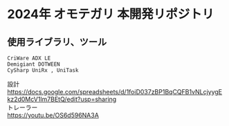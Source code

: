 # 2024年 オモテガリ 本開発リポジトリ
## 使用ライブラリ、ツール
```
CriWare ADX LE
Demigiant DOTWEEN
CySharp UniRx , UniTask
```
設計
<br>
https://docs.google.com/spreadsheets/d/1foiD037zBP1BqCQFB1vNLcjyygEkz2d0McV1lm7BEtQ/edit?usp=sharing
<br>
トレーラー
<br>
https://youtu.be/OS6d596NA3A
<br>

